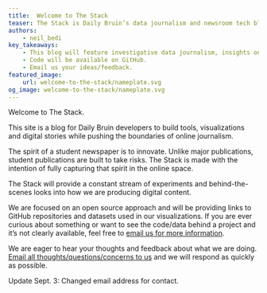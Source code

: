 ```yaml
---
title:  Welcome to The Stack
teaser: The Stack is Daily Bruin’s data journalism and newsroom tech blog
authors:
    - neil_bedi
key_takeaways:
    - This blog will feature investigative data journalism, insights on technology and practical data analysis and visualizations related to UCLA life.
    - Code will be available on GitHub.
    - Email us your ideas/feedback.
featured_image:
    url: welcome-to-the-stack/nameplate.svg
og_image: welcome-to-the-stack/nameplate.svg
---
```

Welcome to The Stack.

This site is a blog for Daily Bruin developers to build tools, visualizations and digital stories while pushing the boundaries of online journalism.

The spirit of a student newspaper is to innovate. Unlike major publications, student publications are built to take risks. The Stack is made with the intention of fully capturing that spirit in the online space.

The Stack will provide a constant stream of experiments and behind-the-scenes looks into how we are producing digital content.

We are focused on an open source approach and will be providing links to GitHub repositories and datasets used in our visualizations. If you are ever curious about something or want to see the code/data behind a project and it’s not clearly available, feel free to [email us for more information](mailto:online@media.ucla.edu).

We are eager to hear your thoughts and feedback about what we are doing. [Email all thoughts/questions/concerns to us](mailto:online@media.ucla.edu) and we will respond as quickly as possible.

<p class="correction">Update Sept. 3: Changed email address for contact.</p>
